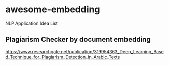 # awesome-embedding
NLP Application Idea List


## Plagiarism Checker by document embedding
https://www.researchgate.net/publication/319954363_Deep_Learning_Based_Technique_for_Plagiarism_Detection_in_Arabic_Texts
